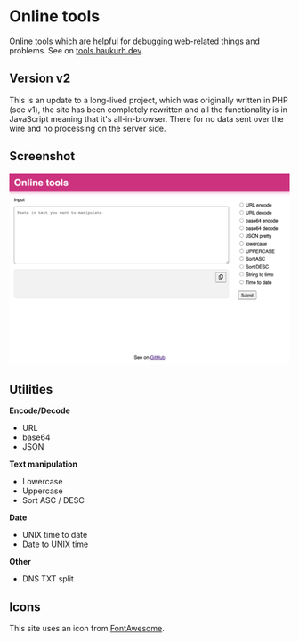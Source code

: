 # Online tools
Online tools which are helpful for debugging web-related things and problems. See on [tools.haukurh.dev](https://tools.haukurh.dev).

## Version v2

This is an update to a long-lived project, which was originally written in PHP (see v1), the site has been completely
rewritten and all the functionality is in JavaScript meaning that it's all-in-browser.
There for no data sent over the wire and no processing on the server side.

## Screenshot

![](assets/screenshot.png)

## Utilities

__Encode/Decode__

- URL
- base64
- JSON

__Text manipulation__

- Lowercase
- Uppercase
- Sort ASC / DESC

__Date__

- UNIX time to date
- Date to UNIX time

__Other__

- DNS TXT split

## Icons

This site uses an icon from [FontAwesome](https://fontawesome.com/v5.15/icons/copy?style=regular).
